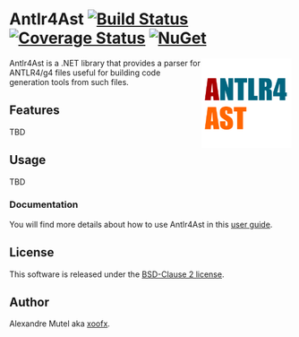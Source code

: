 # Antlr4Ast [![Build Status](https://github.com/xoofx/Antlr4Ast/workflows/ci/badge.svg?branch=main)](https://github.com/xoofx/Antlr4Ast/actions) [![Coverage Status](https://coveralls.io/repos/github/xoofx/Antlr4Ast/badge.svg?branch=main)](https://coveralls.io/github/xoofx/Antlr4Ast?branch=main) [![NuGet](https://img.shields.io/nuget/v/Antlr4Ast.svg)](https://www.nuget.org/packages/Antlr4Ast/)

<img align="right" width="160px" height="160px" src="img/antlr4ast.png">

Antlr4Ast is a .NET library that provides a parser for ANTLR4/g4 files useful for building code generation tools from such files.
  
## Features

TBD

## Usage

TBD

### Documentation

You will find more details about how to use Antlr4Ast in this [user guide](https://github.com/xoofx/Antlr4Ast/blob/main/doc/readme.md).

## License

This software is released under the [BSD-Clause 2 license](https://opensource.org/licenses/BSD-2-Clause). 

## Author

Alexandre Mutel aka [xoofx](http://xoofx.com).
